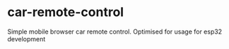 # car-remote-control
Simple mobile browser car remote control. Optimised for usage for esp32 development

